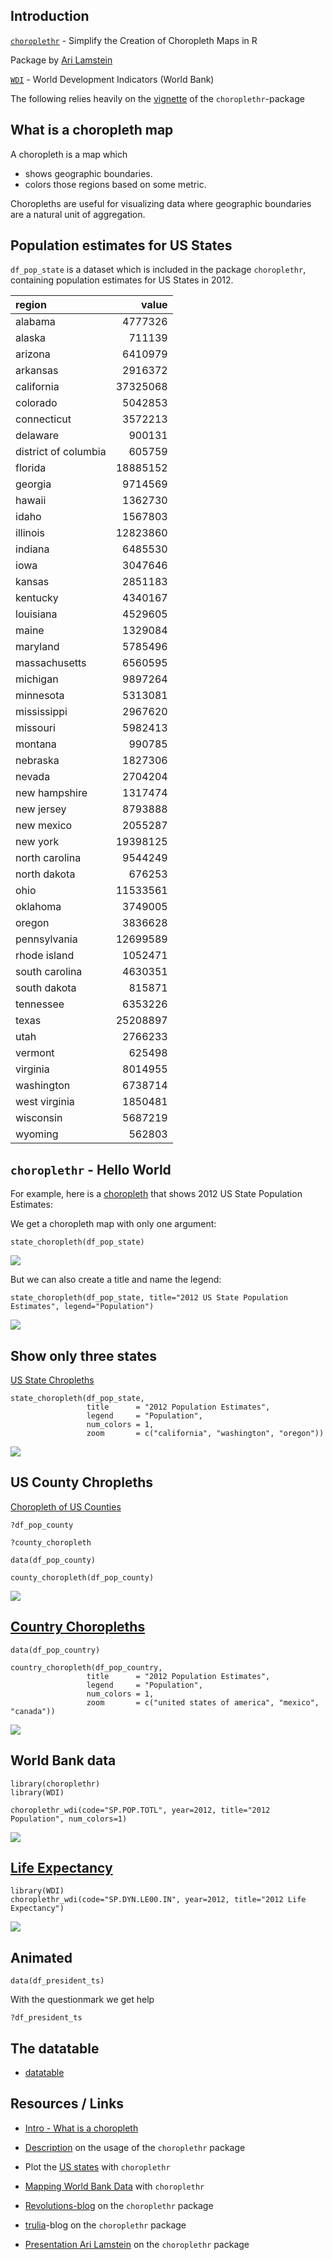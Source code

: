 Introduction
------------

[`choroplethr`](https://cran.r-project.org/web/packages/choroplethr/index.html) -
Simplify the Creation of Choropleth Maps in R

Package by [Ari Lamstein](http://www.arilamstein.com/)

[`WDI`](https://cran.r-project.org/web/packages/WDI/index.html) - World
Development Indicators (World Bank)

The following relies heavily on the
[vignette](https://cran.r-project.org/web/packages/choroplethr/index.html)
of the `choroplethr`-package

What is a choropleth map
------------------------

A choropleth is a map which

-   shows geographic boundaries.
-   colors those regions based on some metric.

Choropleths are useful for visualizing data where geographic boundaries
are a natural unit of aggregation.

Population estimates for US States
----------------------------------

`df_pop_state` is a dataset which is included in the package
`choroplethr`, containing population estimates for US States in 2012.

<table>
<thead>
<tr class="header">
<th align="left">region</th>
<th align="right">value</th>
</tr>
</thead>
<tbody>
<tr class="odd">
<td align="left">alabama</td>
<td align="right">4777326</td>
</tr>
<tr class="even">
<td align="left">alaska</td>
<td align="right">711139</td>
</tr>
<tr class="odd">
<td align="left">arizona</td>
<td align="right">6410979</td>
</tr>
<tr class="even">
<td align="left">arkansas</td>
<td align="right">2916372</td>
</tr>
<tr class="odd">
<td align="left">california</td>
<td align="right">37325068</td>
</tr>
<tr class="even">
<td align="left">colorado</td>
<td align="right">5042853</td>
</tr>
<tr class="odd">
<td align="left">connecticut</td>
<td align="right">3572213</td>
</tr>
<tr class="even">
<td align="left">delaware</td>
<td align="right">900131</td>
</tr>
<tr class="odd">
<td align="left">district of columbia</td>
<td align="right">605759</td>
</tr>
<tr class="even">
<td align="left">florida</td>
<td align="right">18885152</td>
</tr>
<tr class="odd">
<td align="left">georgia</td>
<td align="right">9714569</td>
</tr>
<tr class="even">
<td align="left">hawaii</td>
<td align="right">1362730</td>
</tr>
<tr class="odd">
<td align="left">idaho</td>
<td align="right">1567803</td>
</tr>
<tr class="even">
<td align="left">illinois</td>
<td align="right">12823860</td>
</tr>
<tr class="odd">
<td align="left">indiana</td>
<td align="right">6485530</td>
</tr>
<tr class="even">
<td align="left">iowa</td>
<td align="right">3047646</td>
</tr>
<tr class="odd">
<td align="left">kansas</td>
<td align="right">2851183</td>
</tr>
<tr class="even">
<td align="left">kentucky</td>
<td align="right">4340167</td>
</tr>
<tr class="odd">
<td align="left">louisiana</td>
<td align="right">4529605</td>
</tr>
<tr class="even">
<td align="left">maine</td>
<td align="right">1329084</td>
</tr>
<tr class="odd">
<td align="left">maryland</td>
<td align="right">5785496</td>
</tr>
<tr class="even">
<td align="left">massachusetts</td>
<td align="right">6560595</td>
</tr>
<tr class="odd">
<td align="left">michigan</td>
<td align="right">9897264</td>
</tr>
<tr class="even">
<td align="left">minnesota</td>
<td align="right">5313081</td>
</tr>
<tr class="odd">
<td align="left">mississippi</td>
<td align="right">2967620</td>
</tr>
<tr class="even">
<td align="left">missouri</td>
<td align="right">5982413</td>
</tr>
<tr class="odd">
<td align="left">montana</td>
<td align="right">990785</td>
</tr>
<tr class="even">
<td align="left">nebraska</td>
<td align="right">1827306</td>
</tr>
<tr class="odd">
<td align="left">nevada</td>
<td align="right">2704204</td>
</tr>
<tr class="even">
<td align="left">new hampshire</td>
<td align="right">1317474</td>
</tr>
<tr class="odd">
<td align="left">new jersey</td>
<td align="right">8793888</td>
</tr>
<tr class="even">
<td align="left">new mexico</td>
<td align="right">2055287</td>
</tr>
<tr class="odd">
<td align="left">new york</td>
<td align="right">19398125</td>
</tr>
<tr class="even">
<td align="left">north carolina</td>
<td align="right">9544249</td>
</tr>
<tr class="odd">
<td align="left">north dakota</td>
<td align="right">676253</td>
</tr>
<tr class="even">
<td align="left">ohio</td>
<td align="right">11533561</td>
</tr>
<tr class="odd">
<td align="left">oklahoma</td>
<td align="right">3749005</td>
</tr>
<tr class="even">
<td align="left">oregon</td>
<td align="right">3836628</td>
</tr>
<tr class="odd">
<td align="left">pennsylvania</td>
<td align="right">12699589</td>
</tr>
<tr class="even">
<td align="left">rhode island</td>
<td align="right">1052471</td>
</tr>
<tr class="odd">
<td align="left">south carolina</td>
<td align="right">4630351</td>
</tr>
<tr class="even">
<td align="left">south dakota</td>
<td align="right">815871</td>
</tr>
<tr class="odd">
<td align="left">tennessee</td>
<td align="right">6353226</td>
</tr>
<tr class="even">
<td align="left">texas</td>
<td align="right">25208897</td>
</tr>
<tr class="odd">
<td align="left">utah</td>
<td align="right">2766233</td>
</tr>
<tr class="even">
<td align="left">vermont</td>
<td align="right">625498</td>
</tr>
<tr class="odd">
<td align="left">virginia</td>
<td align="right">8014955</td>
</tr>
<tr class="even">
<td align="left">washington</td>
<td align="right">6738714</td>
</tr>
<tr class="odd">
<td align="left">west virginia</td>
<td align="right">1850481</td>
</tr>
<tr class="even">
<td align="left">wisconsin</td>
<td align="right">5687219</td>
</tr>
<tr class="odd">
<td align="left">wyoming</td>
<td align="right">562803</td>
</tr>
</tbody>
</table>

`choroplethr` - Hello World
---------------------------

For example, here is a
[choropleth](http://mirrors.softliste.de/cran/web/packages/choroplethr/vignettes/a-introduction.html)
that shows 2012 US State Population Estimates:

We get a choropleth map with only one argument:

    state_choropleth(df_pop_state)

![](G_Choroplethr_files/figure-markdown_strict/unnamed-chunk-5-1.png)

But we can also create a title and name the legend:

    state_choropleth(df_pop_state, title="2012 US State Population Estimates", legend="Population")

![](G_Choroplethr_files/figure-markdown_strict/unnamed-chunk-6-1.png)

Show only three states
----------------------

[US State
Chropleths](http://mirrors.softliste.de/cran/web/packages/choroplethr/vignettes/b-state-choropleth.html)

    state_choropleth(df_pop_state,
                     title      = "2012 Population Estimates",
                     legend     = "Population",
                     num_colors = 1,
                     zoom       = c("california", "washington", "oregon"))

![](G_Choroplethr_files/figure-markdown_strict/unnamed-chunk-7-1.png)

US County Chropleths
--------------------

[Choropleth of US
Counties](http://mirrors.softliste.de/cran/web/packages/choroplethr/vignettes/c-county-choropleth.html)

    ?df_pop_county

    ?county_choropleth

    data(df_pop_county)

    county_choropleth(df_pop_county)

![](G_Choroplethr_files/figure-markdown_strict/unnamed-chunk-9-1.png)

[Country Choropleths](http://mirrors.softliste.de/cran/web/packages/choroplethr/vignettes/d-country-choropleth.html)
--------------------------------------------------------------------------------------------------------------------

    data(df_pop_country)

    country_choropleth(df_pop_country,
                     title      = "2012 Population Estimates",
                     legend     = "Population",
                     num_colors = 1,
                     zoom       = c("united states of america", "mexico", "canada"))

![](G_Choroplethr_files/figure-markdown_strict/unnamed-chunk-10-1.png)

World Bank data
---------------

    library(choroplethr)
    library(WDI) 

    choroplethr_wdi(code="SP.POP.TOTL", year=2012, title="2012 Population", num_colors=1)

![](G_Choroplethr_files/figure-markdown_strict/unnamed-chunk-11-1.png)

[Life Expectancy](http://mirrors.softliste.de/cran/web/packages/choroplethr/vignettes/f-world-bank-data.html)
-------------------------------------------------------------------------------------------------------------

    library(WDI) 
    choroplethr_wdi(code="SP.DYN.LE00.IN", year=2012, title="2012 Life Expectancy")

![](G_Choroplethr_files/figure-markdown_strict/unnamed-chunk-12-1.png)

Animated
--------

    data(df_president_ts)

With the questionmark we get help

    ?df_president_ts

The datatable
-------------

-   [datatable](http://www.htmlwidgets.org/showcase_datatables.html)

Resources / Links
-----------------

-   [Intro - What is a
    choropleth](https://cran.r-project.org/web/packages/choroplethr/vignettes/a-introduction.html)

-   [Description](http://radar.oreilly.com/2014/01/new-choropleth-package-in-r.html)
    on the usage of the `choroplethr` package

-   Plot the [US
    states](https://cran.r-project.org/web/packages/choroplethr/vignettes/b-state-choropleth.html)
    with `choroplethr`

-   [Mapping World Bank
    Data](https://cran.r-project.org/web/packages/choroplethr/vignettes/f-world-bank-data.html)
    with `choroplethr`

-   [Revolutions-blog](http://blog.revolutionanalytics.com/2014/01/easy-data-maps-with-r-the-choroplethr-package-.html)
    on the `choroplethr` package

-   [trulia](http://www.trulia.com/tech/2014/01/15/the-choroplethr-package-for-r/)-blog
    on the `choroplethr` package

-   [Presentation Ari
    Lamstein](http://www.r-bloggers.com/slides-for-my-upcoming-talk-mapping-census-data-in-r/)
    on the `choroplethr` package
